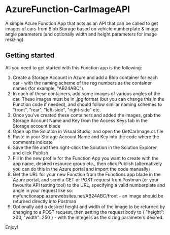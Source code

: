 # AzureFunction-CarImageAPI
A simple Azure Function App that acts as an API that can be called to get images of cars from Blob Storage based on vehicle numberplate &amp; image angle parameters (and optionally width and height parameters for image resizing).

## Getting started
All you need to get started with this Function app is the following:

1. Create a Storage Account in Azure and add a Blob container for each car - with the naming scheme of the reg numbers as the container names (for example, "AB24ABC").
2. In each of these containers, add some images of various angles of the car. These images must be in .jpg format (but you can change this in the Function code if needed), and should follow similar naming schemes to "front", "rear", "left-side", "right-side" etc.
3. Once you've created these containers and added the images, grab the Storage Account Name and Key from the Access Keys tab in the Storage account blade
4. Open up the Solution in Visual Studio, and open the GetCarImage.cs file
5. Paste in your Storage Account Name and Key into the code where the comments indicate
6. Save the file and then right-click the Solution in the Solution Explorer, and click Publish
7. Fill in the new profile for the Function App you want to create with the app name, desired resource group etc., then click Publish (alternatively you can do this in the Azure portal and import the code manually)
8. Get the URL for your new Function from the Functions app blade in the Azure portal, and send a GET or POST request from Postman (or your favourite API testing tool) to the URL, specifying a valid numberplate and angle in your request like so: myfunctionapp.azurewebsites.net/AB24ABC/front - an image should be returned directly into Postman
9. Optionally add a desired height and width of the image to be returned by changing to a POST request, then setting the request body to { "height": 200, "width": 250 } - with the integers as the sizing parameters desired.

Enjoy!
